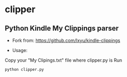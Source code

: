 # clipper
## Python Kindle My Clippings parser

* Fork from: https://github.com/lxyu/kindle-clippings

* Usage:

Copy your "My Clipings.txt" file where clipper.py is
Run
 
    python clipper.py 
  
